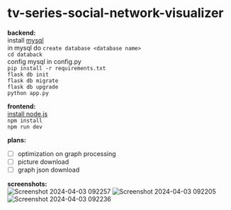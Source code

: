 # tv-series-social-network-visualizer

**backend:**<br>
install [mysql](https://www.mysql.com/)<br>
in mysql do `create database <database name>`<br>
`cd databack`<br>
config mysql in config.py<br>
`pip install -r requirements.txt`<br>
`flask db init`<br>
`flask db migrate`<br>
`flask db upgrade`<br>
`python app.py`<br>

**frontend:**<br>
[install node.js](https://nodejs.org/en/learn/getting-started/how-to-install-nodejs)<br>
`npm install`<br>
`npm run dev`<br>

**plans:**<br>
- [ ] optimization on graph processing
- [ ] picture download
- [ ] graph json download

**screenshots:**<br>
![Screenshot 2024-04-03 092257](https://github.com/angushushu/tv-social-network-viz/assets/23127549/5ed087a8-444f-4625-a8a7-687bf81b929a)
![Screenshot 2024-04-03 092205](https://github.com/angushushu/tv-social-network-viz/assets/23127549/87632bce-c7fc-409e-a0a0-2c41a1b27d66)
![Screenshot 2024-04-03 092236](https://github.com/angushushu/tv-social-network-viz/assets/23127549/1d44b989-32de-4be4-9264-157657cfe745)
